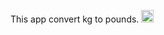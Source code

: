 This app convert kg to pounds.
<img src ="![img1](https://github.com/Priya8333/unitconvertor/assets/151007099/c567562e-0417-48d1-82a9-7b782043ed8d)"  height="20px">
